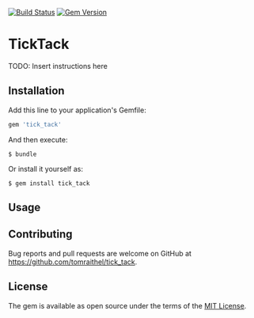 [![Build Status](https://travis-ci.org/tomraithel/tick_tack.svg?branch=master)](https://travis-ci.org/tomraithel/tick_tack)
[![Gem Version](https://badge.fury.io/rb/tick_tack.svg)](https://badge.fury.io/rb/tick_tack)

# TickTack

TODO: Insert instructions here

## Installation

Add this line to your application's Gemfile:

```ruby
gem 'tick_tack'
```

And then execute:

    $ bundle

Or install it yourself as:

    $ gem install tick_tack

## Usage


## Contributing

Bug reports and pull requests are welcome on GitHub at https://github.com/tomraithel/tick_tack.


## License

The gem is available as open source under the terms of the [MIT License](http://opensource.org/licenses/MIT).

